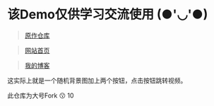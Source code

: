 # 该Demo仅供学习交流使用 (●'◡'●)

>[原作仓库](https://github.com/Hisuifeng/cheat) 

>[网站首页](https://1477017264.github.io/rr_dadio/) 

>[我的博客](https://dadio.cc/) 

这实际上就是一个随机背景图加上两个按钮，点击按钮跳转视频。

此仓库为大号Fork 😗 10
